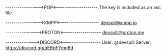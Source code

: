 
---------------->PGP<-------------------
The key is included as an asc file.

---------------->XMPP<------------------
devspil@xmpp.jp

--------------->PROTON<-----------------
devspill@proton.me

-------------->DISCORD<-----------------
User: @devspill
Server: https://discord.gg/qEBpFYmq8d

